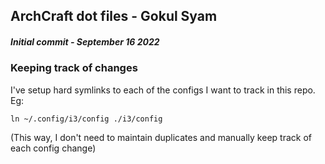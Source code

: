 ## ArchCraft dot files - Gokul Syam
##### Initial commit - September 16 2022


### Keeping track of changes
I've setup hard symlinks to each of the configs I want to track in this repo. \
Eg:
```
ln ~/.config/i3/config ./i3/config
```
(This way, I don't need to maintain duplicates and manually keep track of each config change)
